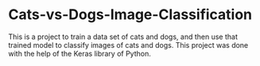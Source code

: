 # Cats-vs-Dogs-Image-Classification
This is a project to train a data set of cats and dogs, and then use that trained model to classify images of cats and dogs. This project was done with the help of the Keras library of Python.
